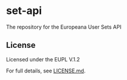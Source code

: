 # set-api
The repository for the Europeana User Sets API

## License

Licensed under the EUPL V.1.2

For full details, see [LICENSE.md](LICENSE.md).
